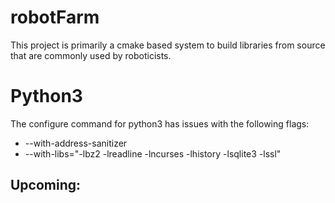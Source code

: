 # robotFarm
This project is primarily a cmake based system to build libraries from source that are commonly used by roboticists.

# Python3
The configure command for python3 has issues with the following flags:
* --with-address-sanitizer
* --with-libs="-lbz2 -lreadline -lncurses -lhistory -lsqlite3 -lssl"

## Upcoming:
